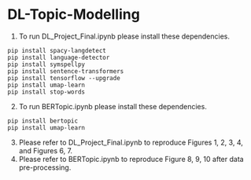 # DL-Topic-Modelling
1. To run DL_Project_Final.ipynb please install these dependencies.

```
pip install spacy-langdetect
pip install language-detector
pip install symspellpy
pip install sentence-transformers
pip install tensorflow --upgrade
pip install umap-learn
pip install stop-words
```

2. To run BERTopic.ipynb please install these dependencies.
```
pip install bertopic
pip install umap-learn
```

3. Please refer to DL_Project_Final.ipynb to reproduce Figures 1, 2, 3, 4, and Figures 6, 7. 
4. Please refer to BERTopic.ipynb to reproduce Figure 8, 9, 10 after data pre-processing.
